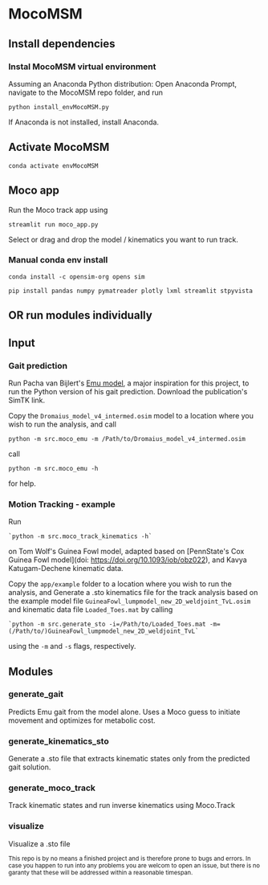 # MocoMSM
## Install dependencies

### Instal MocoMSM virtual environment
Assuming an Anaconda Python distribution: 
Open Anaconda Prompt, navigate to the MocoMSM repo folder, and run

    python install_envMocoMSM.py

If Anaconda is not installed, install Anaconda.

## Activate MocoMSM

    conda activate envMocoMSM

## Moco app
Run the Moco track app using 

    streamlit run moco_app.py

Select or drag and drop the model / kinematics you want to run track.

### Manual conda env install

    conda install -c opensim-org opens sim

    pip install pandas numpy pymatreader plotly lxml streamlit stpyvista

## OR run modules individually

## Input
### Gait prediction
Run Pacha van Bijlert's [Emu model](https://doi.org/10.1126/sciadv.ado0936),
a major inspiration for this project, to run the Python version of his gait prediction. 
Download the publication's SimTK link.


Copy the `Dromaius_model_v4_intermed.osim` model to a location 
where you wish to run the analysis, and call 

    python -m src.moco_emu -m /Path/to/Dromaius_model_v4_intermed.osim

call

    python -m src.moco_emu -h

for help.


### Motion Tracking - example
Run 

    `python -m src.moco_track_kinematics -h`

on Tom Wolf's Guinea Fowl model, adapted based on 
[PennState's Cox Guinea Fowl model](doi: https://doi.org/10.1093/iob/obz022),
and Kavya Katugam-Dechene kinematic data.

Copy the `app/example` folder to a location where you wish to run the analysis, and 
Generate a .sto kinematics file for the track analysis based on the example model file
`GuineaFowl_lumpmodel_new_2D_weldjoint_TvL.osim` and kinematic data file `Loaded_Toes.mat`
by calling


    `python -m src.generate_sto -i=/Path/to/Loaded_Toes.mat -m=(/Path/to/)GuineaFowl_lumpmodel_new_2D_weldjoint_TvL`

using the `-m` and `-s` flags, respectively.

## Modules

### generate_gait
Predicts Emu gait from the model alone. Uses a Moco guess to initiate movement
and optimizes for metabolic cost.

### generate_kinematics_sto
Generate a .sto file that extracts kinematic states only from the predicted gait solution.

### generate_moco_track
Track kinematic states and run inverse kinematics using Moco.Track

### visualize
Visualize a .sto file


<sub>This repo is by no means a finished project and is therefore prone to bugs and errors.
In case you happen to run into any problems you are welcom to open an issue,
but there is no garanty that these will be addressed within a reasonable timespan.</sub>
